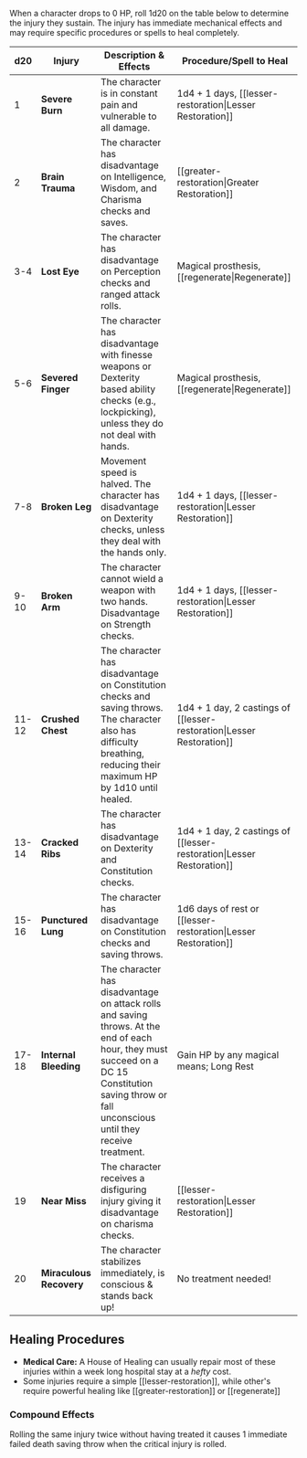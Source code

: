 When a character drops to 0 HP, roll 1d20 on the table below to determine the injury they sustain. The injury has immediate mechanical effects and may require specific procedures or spells to heal completely.

| d20   | Injury                  | Description & Effects                                                                                                                                                                               | Procedure/Spell to Heal                                                |
| ----- | ----------------------- | --------------------------------------------------------------------------------------------------------------------------------------------------------------------------------------------------- | ---------------------------------------------------------------------- |
| 1     | **Severe Burn**         | The character is in constant pain and vulnerable to all damage.                                                                                                                                     | 1d4 + 1 days, [[lesser-restoration\|Lesser Restoration]]               |
| 2     | **Brain Trauma**        | The character has disadvantage on Intelligence, Wisdom, and Charisma checks and saves.                                                                                                              | [[greater-restoration\|Greater Restoration]]                           |
| 3-4   | **Lost Eye**            | The character has disadvantage on Perception checks and ranged attack rolls.                                                                                                                        | Magical prosthesis, [[regenerate\|Regenerate]]                         |
| 5-6   | **Severed Finger**      | The character has disadvantage with finesse weapons or Dexterity based ability checks (e.g., lockpicking), unless they do not deal with hands.                                                      | Magical prosthesis, [[regenerate\|Regenerate]]                         |
| 7-8   | **Broken Leg**          | Movement speed is halved. The character has disadvantage on Dexterity checks, unless they deal with the hands only.                                                                                 | 1d4 + 1 days, [[lesser-restoration\|Lesser Restoration]]               |
| 9-10  | **Broken Arm**          | The character cannot wield a weapon with two hands. Disadvantage on Strength checks.                                                                                                                | 1d4 + 1 days, [[lesser-restoration\|Lesser Restoration]]               |
| 11-12 | **Crushed Chest**       | The character has disadvantage on Constitution checks and saving throws. The character also has difficulty breathing, reducing their maximum HP by 1d10 until healed.                               | 1d4 + 1 day, 2 castings of  [[lesser-restoration\|Lesser Restoration]] |
| 13-14 | **Cracked Ribs**        | The character has disadvantage on Dexterity and Constitution checks.                                                                                                                                | 1d4 + 1 day, 2 castings of [[lesser-restoration\|Lesser Restoration]]  |
| 15-16 | **Punctured Lung**      | The character has disadvantage on Constitution checks and saving throws.                                                                                                                            | 1d6 days of rest or [[lesser-restoration\|Lesser Restoration]]         |
| 17-18 | **Internal Bleeding**   | The character has disadvantage on attack rolls and saving throws. At the end of each hour, they must succeed on a DC 15 Constitution saving throw or fall unconscious until they receive treatment. | Gain HP by any magical means; Long Rest                                |
| 19    | **Near Miss**           | The character receives a disfiguring injury giving it disadvantage on charisma checks.                                                                                                              | [[lesser-restoration\|Lesser Restoration]]                             |
| 20    | **Miraculous Recovery** | The character stabilizes immediately, is conscious & stands back up!                                                                                                                                | No treatment needed!                                                   |


## Healing Procedures
- **Medical Care:** A House of Healing can usually repair most of these injuries within a week long hospital stay at a *hefty* cost.
- Some injuries require a simple [[lesser-restoration]], while other's require powerful healing like [[greater-restoration]] or [[regenerate]]

### Compound Effects
Rolling the same injury twice without having treated it causes 1 immediate failed death saving throw when the critical injury is rolled.
